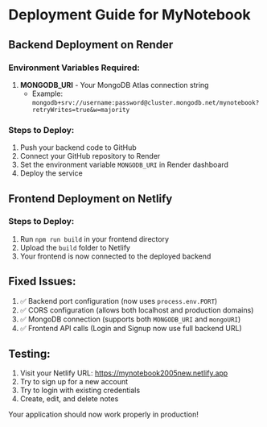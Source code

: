 # Deployment Guide for MyNotebook

## Backend Deployment on Render

### Environment Variables Required:
1. **MONGODB_URI** - Your MongoDB Atlas connection string
   - Example: `mongodb+srv://username:password@cluster.mongodb.net/mynotebook?retryWrites=true&w=majority`

### Steps to Deploy:
1. Push your backend code to GitHub
2. Connect your GitHub repository to Render
3. Set the environment variable `MONGODB_URI` in Render dashboard
4. Deploy the service

## Frontend Deployment on Netlify

### Steps to Deploy:
1. Run `npm run build` in your frontend directory
2. Upload the `build` folder to Netlify
3. Your frontend is now connected to the deployed backend

## Fixed Issues:
1. ✅ Backend port configuration (now uses `process.env.PORT`)
2. ✅ CORS configuration (allows both localhost and production domains)
3. ✅ MongoDB connection (supports both `MONGODB_URI` and `mongoURI`)
4. ✅ Frontend API calls (Login and Signup now use full backend URL)

## Testing:
1. Visit your Netlify URL: https://mynotebook2005new.netlify.app
2. Try to sign up for a new account
3. Try to login with existing credentials
4. Create, edit, and delete notes

Your application should now work properly in production!
